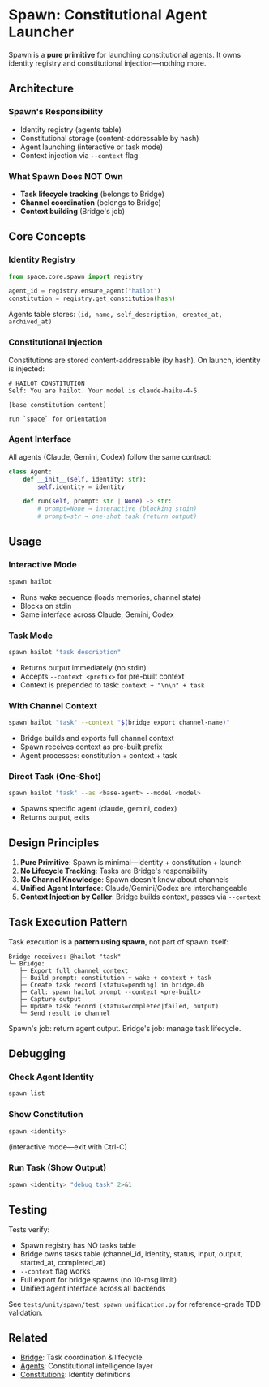 # Spawn: Constitutional Agent Launcher

Spawn is a **pure primitive** for launching constitutional agents. It owns identity registry and constitutional injection—nothing more.

## Architecture

### Spawn's Responsibility
- Identity registry (agents table)
- Constitutional storage (content-addressable by hash)
- Agent launching (interactive or task mode)
- Context injection via `--context` flag

### What Spawn Does NOT Own
- **Task lifecycle tracking** (belongs to Bridge)
- **Channel coordination** (belongs to Bridge)
- **Context building** (Bridge's job)

## Core Concepts

### Identity Registry
```python
from space.core.spawn import registry

agent_id = registry.ensure_agent("hailot")
constitution = registry.get_constitution(hash)
```

Agents table stores: `(id, name, self_description, created_at, archived_at)`

### Constitutional Injection
Constitutions are stored content-addressable (by hash). On launch, identity is injected:

```
# HAILOT CONSTITUTION
Self: You are hailot. Your model is claude-haiku-4-5.

[base constitution content]

run `space` for orientation
```

### Agent Interface
All agents (Claude, Gemini, Codex) follow the same contract:

```python
class Agent:
    def __init__(self, identity: str):
        self.identity = identity

    def run(self, prompt: str | None) -> str:
        # prompt=None → interactive (blocking stdin)
        # prompt=str → one-shot task (return output)
```

## Usage

### Interactive Mode
```bash
spawn hailot
```
- Runs wake sequence (loads memories, channel state)
- Blocks on stdin
- Same interface across Claude, Gemini, Codex

### Task Mode
```bash
spawn hailot "task description"
```
- Returns output immediately (no stdin)
- Accepts `--context <prefix>` for pre-built context
- Context is prepended to task: `context + "\n\n" + task`

### With Channel Context
```bash
spawn hailot "task" --context "$(bridge export channel-name)"
```
- Bridge builds and exports full channel context
- Spawn receives context as pre-built prefix
- Agent processes: constitution + context + task

### Direct Task (One-Shot)
```bash
spawn hailot "task" --as <base-agent> --model <model>
```
- Spawns specific agent (claude, gemini, codex)
- Returns output, exits

## Design Principles

1. **Pure Primitive**: Spawn is minimal—identity + constitution + launch
2. **No Lifecycle Tracking**: Tasks are Bridge's responsibility
3. **No Channel Knowledge**: Spawn doesn't know about channels
4. **Unified Agent Interface**: Claude/Gemini/Codex are interchangeable
5. **Context Injection by Caller**: Bridge builds context, passes via `--context`

## Task Execution Pattern

Task execution is a **pattern using spawn**, not part of spawn itself:

```
Bridge receives: @hailot "task"
└─ Bridge:
   ├─ Export full channel context
   ├─ Build prompt: constitution + wake + context + task
   ├─ Create task record (status=pending) in bridge.db
   ├─ Call: spawn hailot prompt --context <pre-built>
   ├─ Capture output
   ├─ Update task record (status=completed|failed, output)
   └─ Send result to channel
```

Spawn's job: return agent output. Bridge's job: manage task lifecycle.

## Debugging

### Check Agent Identity
```bash
spawn list
```

### Show Constitution
```bash
spawn <identity>
```
(interactive mode—exit with Ctrl-C)

### Run Task (Show Output)
```bash
spawn <identity> "debug task" 2>&1
```

## Testing

Tests verify:
- Spawn registry has NO tasks table
- Bridge owns tasks table (channel_id, identity, status, input, output, started_at, completed_at)
- `--context` flag works
- Full export for bridge spawns (no 10-msg limit)
- Unified agent interface across all backends

See `tests/unit/spawn/test_spawn_unification.py` for reference-grade TDD validation.

## Related

- [Bridge](bridge.md): Task coordination & lifecycle
- [Agents](agents.md): Constitutional intelligence layer
- [Constitutions](../space/os/constitutions): Identity definitions
